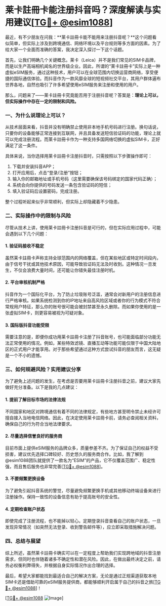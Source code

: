 # 莱卡註冊卡能注册抖音吗？深度解读与实用建议[[TG💪+ @esim1088](https://t.me/s/esim1088)]

最近，有不少朋友在问我：**莱卡註冊卡能不能用来注册抖音呢？**这个问题看似简单，但实际上涉及到跨境通信、网络环境以及平台规则等多方面的因素。为了给大家一个全面而准确的答案，我决定深入探讨一下这个话题。

首先，让我们明确几个关键概念。莱卡（Leica）并不是我们常见的SIM卡品牌，而是以生产高端相机闻名的世界级企业。因此，所谓的“莱卡註冊卡”实际上是一种虚拟eSIM服务，通过这种技术，用户可以在全球范围内切换运营商网络，享受便捷的国际通信体验。而抖音作为一款风靡全球的短视频社交平台，其用户群体遍布世界各地，自然也吸引了许多希望使用eSIM服务来注册和使用的用户。

那么，问题来了——莱卡註冊卡究竟能否用于注册抖音呢？答案是：**理论上可以，但实际操作中存在一定的限制和风险。**

### 一、为什么说理论上可以？

从技术层面来看，抖音并没有明确禁止使用非本地手机号码进行注册。换句话说，只要你的设备能够正常连接到互联网，并且具备发送短信验证码的功能，理论上就可以完成注册流程。而莱卡註冊卡作为一种支持多国网络切换的虚拟SIM卡，正好满足了这一条件。

具体来说，当你选择用莱卡註冊卡注册抖音时，只需按照以下步骤操作即可：
1. 下载并安装抖音APP；
2. 打开应用后，点击“登录/注册”按钮；
3. 输入你的邮箱地址或手机号码（这里需要确保该号码绑定的国家代码正确）；
4. 系统会向你提供的号码发送一条包含验证码的短信；
5. 填入验证码后设置密码，完成注册。

整个过程听起来似乎非常顺利，但实际上却隐藏着不少隐患。

### 二、实际操作中的限制与风险

尽管从技术上讲，使用莱卡註冊卡注册抖音是可行的，但在实际应用过程中，可能会遇到以下几个问题：

#### 1. 验证码接收不稳定
虽然莱卡註冊卡声称支持全球范围内的网络覆盖，但在某些地区或特定时间段内，由于信号干扰或其他技术原因，可能导致验证码无法及时收到。这种情况一旦发生，不仅会浪费大量时间，还可能让你错失最佳注册时机。

#### 2. 平台审核机制严格
抖音作为一个国际化平台，为了防止垃圾账号泛滥，通常会对新用户的注册信息进行严格审核。如果系统检测到你的IP地址来自高风险区域或者你的行为模式不符合常规用户特征，那么你的账号很可能会被封禁甚至永久删除。而如果你使用的是一张虚拟SIM卡，则更容易被视为可疑对象。

#### 3. 国际版抖音功能受限
需要注意的是，即便你成功用莱卡註冊卡注册了抖音账号，也可能面临部分功能无法正常使用的情况。例如，某些特效滤镜、直播互动等功能可能仅限于中国大陆地区的正式用户才能享用。对于那些希望通过这种方式尝试抖音的朋友而言，这无疑是一个不小的遗憾。

### 三、如何规避风险？实用建议分享

为了避免上述问题的发生，在考虑是否要用莱卡註冊卡注册抖音之前，建议大家先做好充分准备。以下是我的几点建议：

#### 1. 提前了解目标市场的法律法规
不同国家和地区对跨境通信有着不同的法律规定，有些地方甚至明令禁止未经许可擅自接入当地电信网络。因此，在决定使用莱卡註冊卡前，请务必查阅相关资料，确保自己的行为符合当地法律要求。

#### 2. 尽量选择信誉良好的服务商
目前市面上提供eSIM服务的品牌众多，质量参差不齐。为了保证自己的权益不受损害，建议优先选择口碑较好、历史悠久的服务商合作。比如，我了解到@esim1088团队就提供了一款名为“ESIM”的产品，它不仅覆盖范围广、稳定性强，而且售后服务也非常完善[[TG💪+ @esim1088](https://t.me/s/esim1088)]。

#### 3. 不要频繁更换设备
为了避免引起抖音系统的警觉，尽量避免频繁更换手机或其他移动终端设备来进行注册操作。保持一致性的设备信息有助于提高账号的安全性。

#### 4. 定期检查账户状态
即使完成了注册流程，也不能掉以轻心。定期登录抖音查看自己的账户状态，一旦发现异常情况（如突然无法登录、收到警告邮件等），应立即采取措施解决问题。

### 四、总结与展望

综上所述，虽然莱卡註冊卡确实可以在一定程度上帮助我们实现跨地域的抖音注册需求，但同时也伴随着诸多不确定性和潜在风险。因此，在做出最终决定之前，请务必权衡利弊得失，并根据自身实际情况作出合理的选择。

最后，希望大家都能找到最适合自己的解决方案，无论是通过正规渠道获取本地SIM卡还是借助可靠的eSIM服务提供商，都能够顺利开启属于自己的抖音之旅[[TG💪+ @esim1088](https://t.me/s/esim1088)]！

[[TG💪+ @esim1088](https://t.me/s/esim1088) ![Image](https://i.postimg.cc/4NQfJmqS/Snipaste-2025-05-13-00-14-12.png)]